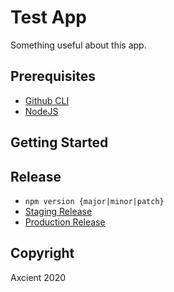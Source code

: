 # Test App

Something useful about this app.

## Prerequisites

- [Github CLI](https://cli.github.com/manual/installation)
- [NodeJS](https://nodejs.org/)

## Getting Started

## Release

- `npm version {major|minor|patch}`
- [Staging Release](https://github.com/kfredin/test-app/compare/staging...master?template=release-template.md)
- [Production Release](https://github.com/kfredin/test-app/compare/production...staging?template=release-template.md)

## Copyright

Axcient 2020
